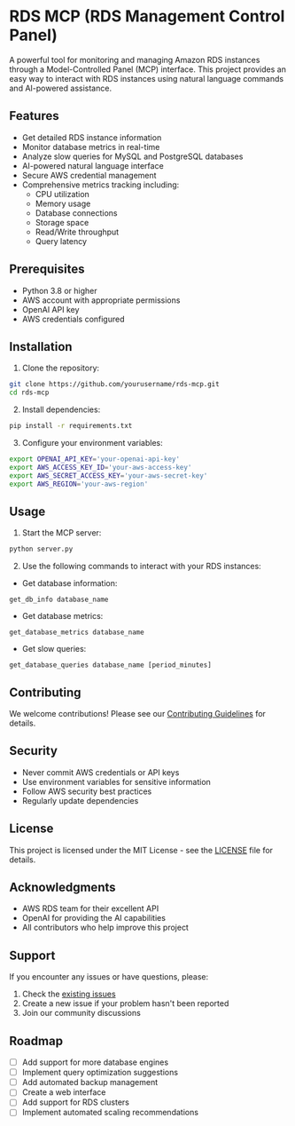 # RDS MCP (RDS Management Control Panel)

A powerful tool for monitoring and managing Amazon RDS instances through a Model-Controlled Panel (MCP) interface. This project provides an easy way to interact with RDS instances using natural language commands and AI-powered assistance.

## Features

- Get detailed RDS instance information
- Monitor database metrics in real-time
- Analyze slow queries for MySQL and PostgreSQL databases
- AI-powered natural language interface
- Secure AWS credential management
- Comprehensive metrics tracking including:
  - CPU utilization
  - Memory usage
  - Database connections
  - Storage space
  - Read/Write throughput
  - Query latency

## Prerequisites

- Python 3.8 or higher
- AWS account with appropriate permissions
- OpenAI API key
- AWS credentials configured

## Installation

1. Clone the repository:
```bash
git clone https://github.com/yourusername/rds-mcp.git
cd rds-mcp
```

2. Install dependencies:
```bash
pip install -r requirements.txt
```

3. Configure your environment variables:
```bash
export OPENAI_API_KEY='your-openai-api-key'
export AWS_ACCESS_KEY_ID='your-aws-access-key'
export AWS_SECRET_ACCESS_KEY='your-aws-secret-key'
export AWS_REGION='your-aws-region'
```

## Usage

1. Start the MCP server:
```bash
python server.py
```

2. Use the following commands to interact with your RDS instances:

- Get database information:
```
get_db_info database_name
```

- Get database metrics:
```
get_database_metrics database_name
```

- Get slow queries:
```
get_database_queries database_name [period_minutes]
```

## Contributing

We welcome contributions! Please see our [Contributing Guidelines](CONTRIBUTING.md) for details.

## Security

- Never commit AWS credentials or API keys
- Use environment variables for sensitive information
- Follow AWS security best practices
- Regularly update dependencies

## License

This project is licensed under the MIT License - see the [LICENSE](LICENSE) file for details.

## Acknowledgments

- AWS RDS team for their excellent API
- OpenAI for providing the AI capabilities
- All contributors who help improve this project

## Support

If you encounter any issues or have questions, please:
1. Check the [existing issues](https://github.com/yourusername/rds-mcp/issues)
2. Create a new issue if your problem hasn't been reported
3. Join our community discussions

## Roadmap

- [ ] Add support for more database engines
- [ ] Implement query optimization suggestions
- [ ] Add automated backup management
- [ ] Create a web interface
- [ ] Add support for RDS clusters
- [ ] Implement automated scaling recommendations 